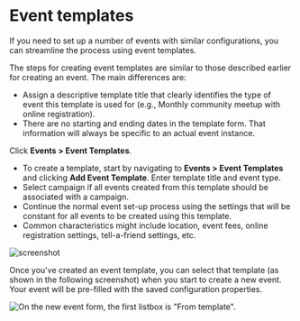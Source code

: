 # Event templates

If you need to set up a number of events with similar configurations,
you can streamline the process using event templates.

The steps for creating event templates are similar to those described
earlier for creating an event. The main differences are:

-   Assign a descriptive template title that clearly identifies the type
    of event this template is used for (e.g., Monthly community meetup
    with online registration).
-   There are no starting and ending dates in the template form. That
    information will always be specific to an actual event instance.

Click **Events > Event Templates**.

-   To create a template, start by navigating to **Events > Event
    Templates** and clicking **Add Event Template**. Enter template
    title and event type. 
-   Select campaign if all events created from this template should be
    associated with a campaign.
-   Continue the normal event set-up process using the settings that
    will be constant for all events to be created using this template.
-   Common characteristics might include location, event fees, online
    registration settings, tell-a-friend settings, etc.

![screenshot](../img/event_template_setup.png)

Once you've created an event template, you can select that template (as
shown in the following screenshot) when you start to create a new event.
Your event will be pre-filled with the saved configuration properties.

![On the new event form, the first listbox is "From template".](../img/event_template_new.png)
